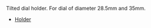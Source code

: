Tilted dial holder. For dial of diameter 28.5mm and 35mm.
* [Holder](./stl/tilted-dial-holder.stl)

